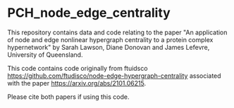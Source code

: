 # PCH_node_edge_centrality
This repository contains data and code relating to the paper "An application of node and edge nonlinear hypergraph centrality to a protein complex hypernetwork" by Sarah Lawson, Diane Donovan and James Lefevre, University of Queensland. 

This code contains code originally from ftuidsco https://github.com/ftudisco/node-edge-hypergraph-centrality associated with the paper https://arxiv.org/abs/2101.06215.

Please cite both papers if using this code.
